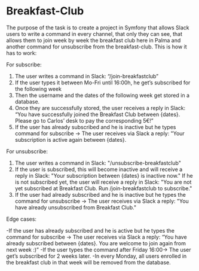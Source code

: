 Breakfast-Club
===============

The purpose of the task is to create a project in Symfony that allows Slack users to write a command in every channel, that only they can see, that allows them to join week by week the breakfast club here in Palma and another command for unsubscribe from the breakfast-club.
This is how it has to work:

For subscribe:
1. The user writes a command in Slack: “/join-breakfastclub”
2. If the user types it between Mo-Fri until 16:00h, he get’s subscribed for the following week
3. Then the username and the dates of the following week get stored in a database.
4. Once they are successfully stored, the user receives a reply in Slack: “You have successfully joined the Breakfast Club between {dates}. Please go to Carlos’ desk to pay the corresponding 5€!”
5. If the user has already subscribed and he is inactive but he types command for subscribe -> The user receives via Slack a reply: "Your subscription is active again between {dates}.

For unsubscribe:
1. The user writes a command in Slack: "/unsubscribe-breakfastclub"
2. If the user is subscribed, this will become inactive and will receive a reply in Slack: "Your subscription between {dates} is inactive now." If he is not subscribed yet, the user will receive a reply in Slack: "You are not yet subscribed at Breakfast Club. Run /join-breakfastclub to subscribe."
3. If the user had already subscribed and he is inactive but he types the command for unsubscribe -> The user receives via Slack a reply: "You have already unsubscribed from Breakfast Club."

Edge cases:

-If the user has already subscribed and he is active but he types the command for subscribe -> The user receives via Slack a reply: “You have already subscribed between {dates}. You are welcome to join again from next week :)” 
-If the user types the command after Friday 16:00-> The user get’s subscribed for 2 weeks later.
-In every Monday, all users enrolled in the breakfast club in that week will be removed from the database.
